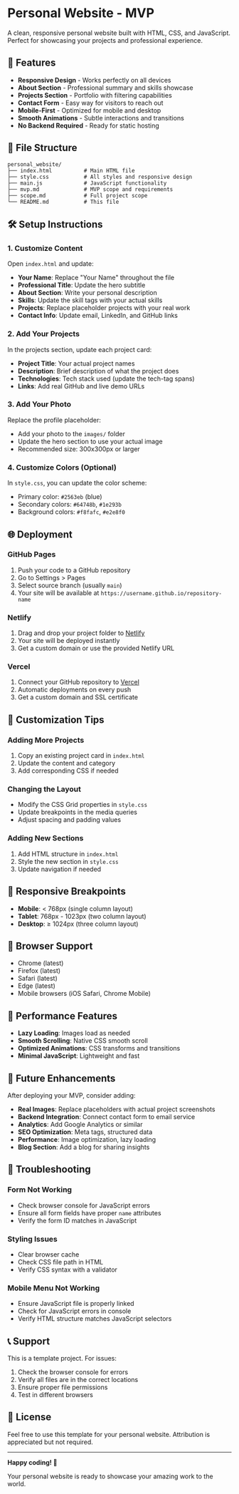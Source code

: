 # Personal Website - MVP

A clean, responsive personal website built with HTML, CSS, and JavaScript. Perfect for showcasing your projects and professional experience.

## 🚀 Features

- **Responsive Design** - Works perfectly on all devices
- **About Section** - Professional summary and skills showcase
- **Projects Section** - Portfolio with filtering capabilities
- **Contact Form** - Easy way for visitors to reach out
- **Mobile-First** - Optimized for mobile and desktop
- **Smooth Animations** - Subtle interactions and transitions
- **No Backend Required** - Ready for static hosting

## 📁 File Structure

```
personal_website/
├── index.html          # Main HTML file
├── style.css           # All styles and responsive design
├── main.js             # JavaScript functionality
├── mvp.md              # MVP scope and requirements
├── scope.md            # Full project scope
└── README.md           # This file
```

## 🛠️ Setup Instructions

### 1. Customize Content
Open `index.html` and update:
- **Your Name**: Replace "Your Name" throughout the file
- **Professional Title**: Update the hero subtitle
- **About Section**: Write your personal description
- **Skills**: Update the skill tags with your actual skills
- **Projects**: Replace placeholder projects with your real work
- **Contact Info**: Update email, LinkedIn, and GitHub links

### 2. Add Your Projects
In the projects section, update each project card:
- **Project Title**: Your actual project names
- **Description**: Brief description of what the project does
- **Technologies**: Tech stack used (update the tech-tag spans)
- **Links**: Add real GitHub and live demo URLs

### 3. Add Your Photo
Replace the profile placeholder:
- Add your photo to the `images/` folder
- Update the hero section to use your actual image
- Recommended size: 300x300px or larger

### 4. Customize Colors (Optional)
In `style.css`, you can update the color scheme:
- Primary color: `#2563eb` (blue)
- Secondary colors: `#64748b`, `#1e293b`
- Background colors: `#f8fafc`, `#e2e8f0`

## 🌐 Deployment

### GitHub Pages
1. Push your code to a GitHub repository
2. Go to Settings > Pages
3. Select source branch (usually `main`)
4. Your site will be available at `https://username.github.io/repository-name`

### Netlify
1. Drag and drop your project folder to [Netlify](https://netlify.com)
2. Your site will be deployed instantly
3. Get a custom domain or use the provided Netlify URL

### Vercel
1. Connect your GitHub repository to [Vercel](https://vercel.com)
2. Automatic deployments on every push
3. Get a custom domain and SSL certificate

## 🎨 Customization Tips

### Adding More Projects
1. Copy an existing project card in `index.html`
2. Update the content and category
3. Add corresponding CSS if needed

### Changing the Layout
- Modify the CSS Grid properties in `style.css`
- Update breakpoints in the media queries
- Adjust spacing and padding values

### Adding New Sections
1. Add HTML structure in `index.html`
2. Style the new section in `style.css`
3. Update navigation if needed

## 📱 Responsive Breakpoints

- **Mobile**: < 768px (single column layout)
- **Tablet**: 768px - 1023px (two column layout)
- **Desktop**: ≥ 1024px (three column layout)

## 🔧 Browser Support

- Chrome (latest)
- Firefox (latest)
- Safari (latest)
- Edge (latest)
- Mobile browsers (iOS Safari, Chrome Mobile)

## 🚀 Performance Features

- **Lazy Loading**: Images load as needed
- **Smooth Scrolling**: Native CSS smooth scroll
- **Optimized Animations**: CSS transforms and transitions
- **Minimal JavaScript**: Lightweight and fast

## 📝 Future Enhancements

After deploying your MVP, consider adding:
- **Real Images**: Replace placeholders with actual project screenshots
- **Backend Integration**: Connect contact form to email service
- **Analytics**: Add Google Analytics or similar
- **SEO Optimization**: Meta tags, structured data
- **Performance**: Image optimization, lazy loading
- **Blog Section**: Add a blog for sharing insights

## 🐛 Troubleshooting

### Form Not Working
- Check browser console for JavaScript errors
- Ensure all form fields have proper `name` attributes
- Verify the form ID matches in JavaScript

### Styling Issues
- Clear browser cache
- Check CSS file path in HTML
- Verify CSS syntax with a validator

### Mobile Menu Not Working
- Ensure JavaScript file is properly linked
- Check for JavaScript errors in console
- Verify HTML structure matches JavaScript selectors

## 📞 Support

This is a template project. For issues:
1. Check the browser console for errors
2. Verify all files are in the correct locations
3. Ensure proper file permissions
4. Test in different browsers

## 📄 License

Feel free to use this template for your personal website. Attribution is appreciated but not required.

---

**Happy coding! 🎉**

Your personal website is ready to showcase your amazing work to the world. 